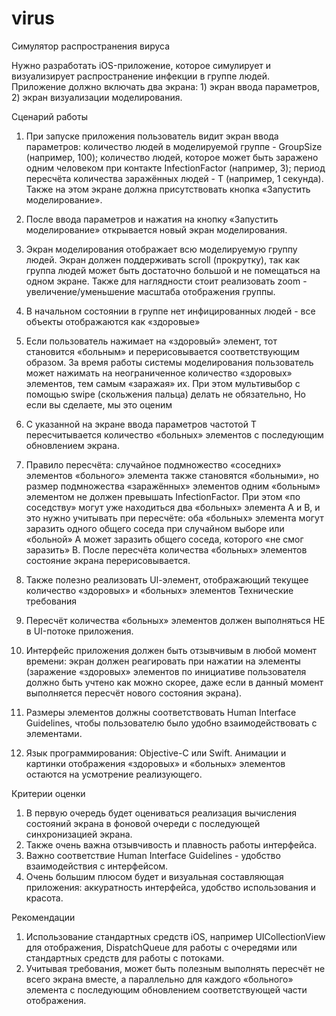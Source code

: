 # virus
Симулятор распространения вируса

Нужно разработать iOS-приложение, которое симулирует и визуализирует распространение инфекции в группе людей.
Приложение должно включать два экрана: 1) экран ввода параметров, 2) экран визуализации моделирования.

Сценарий работы
1) При запуске приложения пользователь видит экран ввода параметров:
﻿количество людей в моделируемой группе - GroupSize (например, 100);
﻿количество людей, которое может быть заражено одним человеком при контакте
﻿InfectionFactor (например, 3);
﻿период пересчёта количества заражённых людей - Т (например, 1 секунда).
Также на этом экране должна присутствовать кнопка
«Запустить моделирование».

2) После ввода параметров и нажатия на кнопку «Запустить моделирование» открывается новый экран моделирования.
3) Экран моделирования отображает всю моделируемую группу людей. Экран должен поддерживать scroll (прокрутку), так как группа людей может быть достаточно большой и не помещаться на одном экране. Также для наглядности стоит реализовать zoom - увеличение/уменьшение масштаба отображения группы.
4) В начальном состоянии в группе нет инфицированных людей - все объекты отображаются как «здоровые»
5) Если пользователь нажимает на «здоровый» элемент, тот становится «больным» и перерисовывается соответствующим образом. За время работы системы моделирования пользователь может нажимать на неограниченное количество «здоровых» элементов, тем самым «заражая» их. При этом мультивыбор с помощью swipe (скольжения пальца) делать не обязательно, Но если вы сделаете, мы это оценим
6) С указанной на экране ввода параметров частотой Т пересчитывается количество «больных» элементов с последующим обновлением экрана.
7) Правило пересчёта: случайное подмножество «соседних» элементов «больного» элемента также становятся «больными», но размер подмножества «заражённых» элементов одним «больным» элементом не должен превышать InfectionFactor.
При этом «по соседству» могут уже находиться два «больных» элемента А и В, и это нужно учитывать при пересчёте: оба «больных» элемента могут заразить одного общего соседа при случайном выборе или «больной» А может заразить общего соседа, которого «не смог заразить» В. После пересчёта количества «больных» элементов состояние экрана перерисовывается.
8) Также полезно реализовать Ul-элемент, отображающий текущее количество «здоровых» и «больных» элементов
Технические требования
1) Пересчёт количества «больных» элементов должен выполняться НЕ в UI-потоке приложения.
2) Интерфейс приложения должен быть отзывчивым в любой момент времени: экран должен реагировать при нажатии на элементы (заражение «здоровых» элементов по инициативе пользователя должно быть учтено как можно скорее, даже если в данный момент выполняется пересчёт нового состояния экрана).
3) Размеры элементов должны соответствовать Human Interface
Guidelines, чтобы пользователю было удобно взаимодействовать с элементами.
4) Язык программирования: Objective-C или Swift.
Анимации и картинки отображения «здоровых» и «больных» элементов остаются на усмотрение реализующего.

Критерии оценки
1) В первую очередь будет оцениваться реализация вычисления состояний экрана в фоновой очереди с последующей синхронизацией экрана.
2) Также очень важна отзывчивость и плавность работы интерфейса.
3) Важно соответствие Human Interface Guidelines - удобство
взаимодействия с интерфейсом.
4) Очень большим плюсом будет и визуальная составляющая приложения: аккуратность интерфейса, удобство использования и красота.

Рекомендации
1) Использование стандартных средств iOS, например UICollectionView для отображения, DispatchQueue для работы с очередями или стандартных средств для работы с потоками.
2) Учитывая требования, может быть полезным выполнять пересчёт не всего экрана вместе, а параллельно для каждого «больного» элемента с последующим обновлением соответствующей части отображения.
